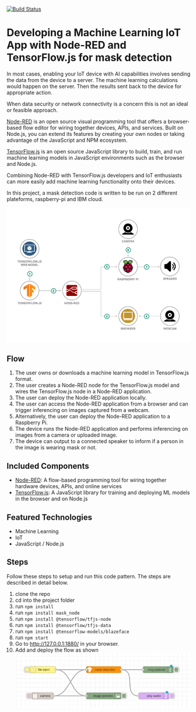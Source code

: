 [![Build Status](https://travis-ci.org/IBM/node-red-tensorflowjs.svg?branch=master)](https://travis-ci.org/IBM/node-red-tensorflowjs)

# Developing a Machine Learning IoT App with Node-RED and TensorFlow.js for mask detection

In most cases, enabling your IoT device with AI capabilities involves sending the data from the device to a server. The machine learning calculations would happen on the server. Then the results sent back to the device for appropriate action.

When data security or network connectivity is a concern this is not an ideal or feasible approach.

[Node-RED](https://nodered.org) is an open source visual programming tool that offers a browser-based flow editor for wiring together devices, APIs, and services. Built on Node.js, you can extend its features by creating your own nodes or taking advantage of the JavaScript and NPM ecosystem.

[TensorFlow.js](https://js.tensorflow.org) is an open source JavaScript library to build, train, and run machine learning models in JavaScript environments such as the browser and Node.js.

Combining Node-RED with TensorFlow.js developers and IoT enthusiasts can more easily add machine learning functionality onto their devices.

In this project, a mask detection code is written to be run on 2 different plateforms, raspberry-pi and IBM cloud.


![architecture](doc/source/images/architecture.png)


## Flow

1. The user owns or downloads a machine learning model in TensorFlow.js format.
2. The user creates a Node-RED node for the TensorFlow.js model and wires the TensorFlow.js node in a Node-RED application.
3. The user can deploy the Node-RED application locally.
4. The user can access the Node-RED application from a browser and can trigger inferencing on images captured from a webcam.
5. Alternatively, the user can deploy the Node-RED application to a Raspberry Pi.
6. The device runs the Node-RED application and performs inferencing on images from a camera or uploaded image.
7. The device can output to a connected speaker to inform if a person in the image is wearing mask or not.


## Included Components

- [Node-RED](https://nodered.org): A flow-based programming tool for wiring together hardware devices, APIs, and online services
- [TensorFlow.js](https://js.tensorflow.org): A JavaScript library for training and deploying ML models in the browser and on Node.js


## Featured Technologies

- Machine Learning
- IoT
- JavaScript / Node.js



## Steps

Follow these steps to setup and run this code pattern. The steps are described in detail below.

1. clone the repo
2. cd into the project folder
3. run `npm install`
4. run `npm install mask_node`
5. run `npm install @tensorflow/tfjs-node`
6. run `npm install @tensorflow/tfjs-data`
7. run `npm install @tensorflow-models/blazeface`
8. run `npm start`
9. Go to http://127.0.0.1:1880/ in your browser.
10. Add and deploy the flow as shown   
![architecture](doc/source/images/flow.png)

